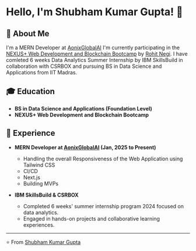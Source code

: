# Hello, I'm Shubham Kumar Gupta! 👋

## 🚀 About Me
I'm a MERN Developer at [AonixGlobalAI](https://www.linkedin.com/company/aonixglobalai/posts/?feedView=all)
I'm currently participating in the [NEXUS+ Web Development and Blockchain Bootcamp](https://rohittnegi.akamai.net.in/new-courses/4-web-development-block-chain) by [Rohit Negi](https://www.linkedin.com/in/rohit-negi9/).
I have comleted 6 weeks Data Analytics Summer Internship by IBM SkillsBuild in collaboration with CSRBOX and
pursuing BS in Data Science and Applications from IIT Madras.

## 🎓 Education
- **BS in Data Science and Applications (Foundation Level)**
- **NEXUS+ Web Development and Blockchain Bootcamp**

## 💼 Experience

- **MERN Developer at [AonixGlobalAI](https://www.linkedin.com/company/aonixglobalai/posts/?feedView=all) (Jan, 2025 to Present)**
  - Handling the overall Responsiveness of the Web Application using Tailwind CSS
  - CI/CD
  - Next.js
  - Building MVPs
    
- **IBM SkillsBuild & CSRBOX**
  - Completed 6 weeks' summer internship program 2024 focused on data analytics.
  - Engaged in hands-on projects and collaborative learning experiences.
---

⭐️ From [Shubham Kumar Gupta]([https://github.com/gptshubham](https://www.linkedin.com/in/iamshubhamkumargupta/))

